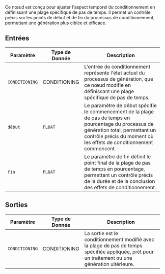 Ce nœud est conçu pour ajuster l'aspect temporel du conditionnement en définissant une plage spécifique de pas de temps. Il permet un contrôle précis sur les points de début et de fin du processus de conditionnement, permettant une génération plus ciblée et efficace.

## Entrées

| Paramètre | Type de Donnée | Description |
| --- | --- | --- |
| `CONDITIONING` | CONDITIONING | L'entrée de conditionnement représente l'état actuel du processus de génération, que ce nœud modifie en définissant une plage spécifique de pas de temps. |
| `début` | `FLOAT` | Le paramètre de début spécifie le commencement de la plage de pas de temps en pourcentage du processus de génération total, permettant un contrôle précis du moment où les effets de conditionnement commencent. |
| `fin` | `FLOAT` | Le paramètre de fin définit le point final de la plage de pas de temps en pourcentage, permettant un contrôle précis de la durée et de la conclusion des effets de conditionnement. |

## Sorties

| Paramètre | Type de Donnée | Description |
| --- | --- | --- |
| `CONDITIONING` | CONDITIONING | La sortie est le conditionnement modifié avec la plage de pas de temps spécifiée appliquée, prêt pour un traitement ou une génération ultérieure. |
